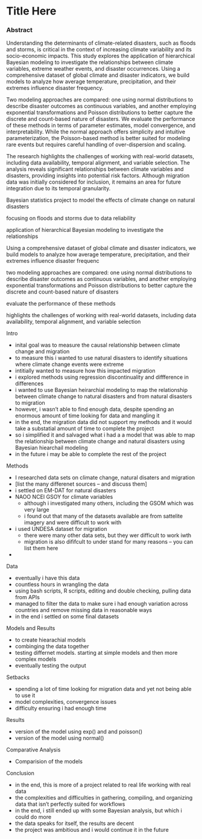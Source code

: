 # Title Here

### Abstract 

Understanding the determinants of climate-related disasters, such as floods and storms, is critical in the context of increasing climate variability and its socio-economic impacts. This study explores the application of hierarchical Bayesian modeling to investigate the relationships between climate variables, extreme weather events, and disaster occurrences. Using a comprehensive dataset of global climate and disaster indicators, we build models to analyze how average temperature, precipitation, and their extremes influence disaster frequency.

Two modeling approaches are compared: one using normal distributions to describe disaster outcomes as continuous variables, and another employing exponential transformations and Poisson distributions to better capture the discrete and count-based nature of disasters. We evaluate the performance of these methods in terms of parameter estimates, model convergence, and interpretability. While the normal approach offers simplicity and intuitive parameterization, the Poisson-based method is better suited for modeling rare events but requires careful handling of over-dispersion and scaling.

The research highlights the challenges of working with real-world datasets, including data availability, temporal alignment, and variable selection. The analysis reveals significant relationships between climate variables and disasters, providing insights into potential risk factors. Although migration data was initially considered for inclusion, it remains an area for future integration due to its temporal granularity.





Bayesian statistics project to model the effects of climate change on natural disasters

focusing on floods and storms due to data reliability

application of hierarchical Bayesian modeling to investigate the relationships

 Using a comprehensive dataset of global climate and disaster indicators, we build models to analyze how average temperature, precipitation, and their extremes influence disaster frequenc

two modeling approaches are compared: one using normal distributions to describe disaster outcomes as continuous variables, and another employing exponential transformations and Poisson distributions to better capture the discrete and count-based nature of disasters

evaluate the performance of these methods

highlights the challenges of working with real-world datasets, including data availability, temporal alignment, and variable selection









Intro

- inital goal was to measure the causal relationship between climate change and migration
- to measure this i wanted to use natural disasters to identify situations where climate change events were extreme
- intitially wanted to measure how this impacted migration 
- i explored methods using regression discontinuality and diffference in differences
- i wanted to use Bayesian heirarchial modeling to map the relationship between climate change to natural disasters and from natural disasters to migration
- however, i wasn’t able to find enough data, despite spending an enormous amount of time looking for data and mangling it
- in the end, the migration data did not support my methods and it would take a substatial amount of time to complete the project
- so i simplified it and salvaged what i had a a model that was able to map the relationship between climate change and natural disasters using Bayesian hiearchail modeling
- in the future i may be able to complete the rest of the project



Methods

- I researched data sets on climate change, natural disaters and migration
- [list the many differenet sources – and discuss them] 
- i settled on EM-DAT for natural disasters
- NAOO NCEI GSOY for climate variables
  - although i investigated many others, including the GSOM which was very large
  - i found out that many of the datasets available are from sattelite imagery and were difficult to work with
- i used UNDESA dataset for migration 
  - there were many other data sets, but they wer difficult to work iwth
  - migration is also dififcult to under stand for many reasons – you can list them here
- 



Data

* eventually i have this data
* countless hours in wrangling the data
* using bash scripts, R scripts, editing and double checking, pulling data from APIs
* managed to filter the data to make sure i had enough variation across countries and remove missing data in reasonable ways
* in the end i settled on some final datasets



Models and Results

* to create hiearachial models
* combinging the data together
* testing differnet models. starting at simple models and then more complex models
* eventually testing the output



Setbacks

* spending a lot of time looking for migration data and yet not being able to use it
* model complexities, convergence issues
* difficulty ensuring i had enough time



Results

* version of the model using exp() and and poisson()
* version of the model using normal()



Comparative Analysis

* Comparision of the models



Conclusion

* in the end, this is more of a project related to real life working with real data
* the complexities and difficulties in gathering, compiling, and organizing data that isn’t perfectly suited for workflows
* in the end, i still ended up with some Bayesian analysis, but which i could do more
* the data speaks for itself, the results are decent
* the project was ambitious and i would continue it in the future